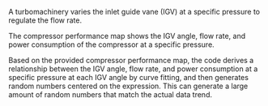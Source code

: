 A turbomachinery varies the inlet guide vane (IGV) at a specific pressure to regulate the flow rate. 

The compressor performance map shows the IGV angle, flow rate, and power consumption of the compressor at a specific pressure. 

Based on the provided compressor performance map, the code derives a relationship between the IGV angle, flow rate, and power consumption at a specific pressure at each IGV angle by curve fitting, and then generates random numbers centered on the expression. This can generate a large amount of random numbers that match the actual data trend. 
